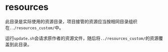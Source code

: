 # resources

此目录是实际使用的资源目录，项目接管的资源应当按相同目录组织在`../resources_custom/`中。

运行`update.sh`会请求原作者的资源文件，随后将`../resources_custom/`的资源覆盖到此目录。

